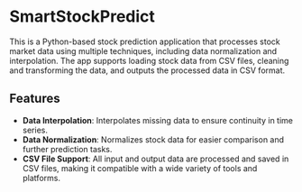 # SmartStockPredict

This is a Python-based stock prediction application that processes stock market data using multiple techniques, including data normalization and interpolation. The app supports loading stock data from CSV files, cleaning and transforming the data, and outputs the processed data in CSV format.

## Features
- **Data Interpolation**: Interpolates missing data to ensure continuity in time series.
- **Data Normalization**: Normalizes stock data for easier comparison and further prediction tasks.
- **CSV File Support**: All input and output data are processed and saved in CSV files, making it compatible with a wide variety of tools and platforms.

 

